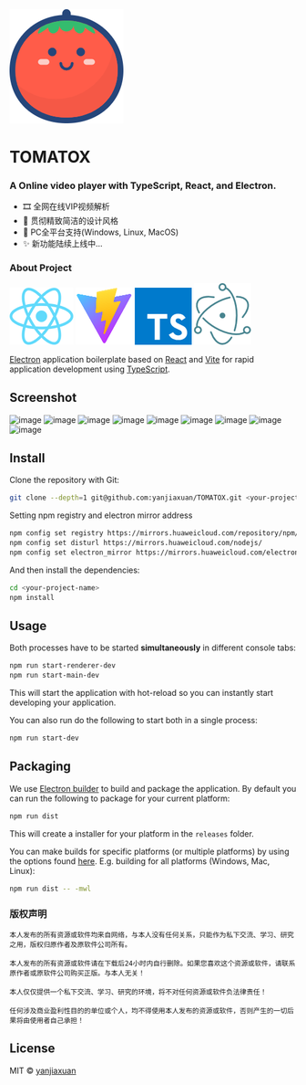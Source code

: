 [![TOMATOX](docs/img/logo.png)](https://github.com/yanjiaxuan/TOMATOX/releases)
# TOMATOX

### A Online video player with TypeScript, React, and Electron.
- 🎞 全网在线VIP视频解析
- 🎨 贯彻精致简洁的设计风格
- 👑 PC全平台支持(Windows, Linux, MacOS)
- ✨ 新功能陆续上线中...

### About Project
[![React](docs/img/react.png)](https://reactjs.org/)
[![Vite](docs/img/vite.png)](http://www.vitejs.net/)
[![TypeScript](docs/img/ts.png)](https://www.typescriptlang.org/)
[![Electron](docs/img/electron.png)](https://electronjs.org/)

[Electron](https://electronjs.org/) application boilerplate based on [React](https://reactjs.org/) and [Vite](http://www.vitejs.net/) for rapid application development using [TypeScript](https://www.typescriptlang.org/).

## Screenshot

![image](https://github.com/yanjiaxuan/TOMATOX/blob/main/docs/product/TOMATOX-1.png?raw=true)
![image](https://github.com/yanjiaxuan/TOMATOX/blob/main/docs/product/TOMATOX-2.png?raw=true)
![image](https://github.com/yanjiaxuan/TOMATOX/blob/main/docs/product/TOMATOX-3.png?raw=true)
![image](https://github.com/yanjiaxuan/TOMATOX/blob/main/docs/product/TOMATOX-4.png?raw=true)
![image](https://github.com/yanjiaxuan/TOMATOX/blob/main/docs/product/TOMATOX-5.png?raw=true)
![image](https://github.com/yanjiaxuan/TOMATOX/blob/main/docs/product/TOMATOX-6.png?raw=true)
![image](https://github.com/yanjiaxuan/TOMATOX/blob/main/docs/product/TOMATOX-7.png?raw=true)
![image](https://github.com/yanjiaxuan/TOMATOX/blob/main/docs/product/TOMATOX-8.png?raw=true)
![image](https://github.com/yanjiaxuan/TOMATOX/blob/main/docs/product/TOMATOX-9.png?raw=true)

## Install
Clone the repository with Git:

```bash
git clone --depth=1 git@github.com:yanjiaxuan/TOMATOX.git <your-project-name>
```

Setting npm registry and electron mirror address

```bash
npm config set registry https://mirrors.huaweicloud.com/repository/npm/
npm config set disturl https://mirrors.huaweicloud.com/nodejs/
npm config set electron_mirror https://mirrors.huaweicloud.com/electron/
```

And then install the dependencies:

```bash
cd <your-project-name>
npm install
```

## Usage
Both processes have to be started **simultaneously** in different console tabs:

```bash
npm run start-renderer-dev
npm run start-main-dev
```

This will start the application with hot-reload so you can instantly start developing your application.

You can also run do the following to start both in a single process:

```bash
npm run start-dev
```

## Packaging
We use [Electron builder](https://www.electron.build/) to build and package the application. By default you can run the following to package for your current platform:

```bash
npm run dist
```

This will create a installer for your platform in the `releases` folder.

You can make builds for specific platforms (or multiple platforms) by using the options found [here](https://www.electron.build/cli). E.g. building for all platforms (Windows, Mac, Linux):

```bash
npm run dist -- -mwl
```

### 版权声明

    本人发布的所有资源或软件均来自网络，与本人没有任何关系，只能作为私下交流、学习、研究之用，版权归原作者及原软件公司所有。

    本人发布的所有资源或软件请在下载后24小时内自行删除。如果您喜欢这个资源或软件，请联系原作者或原软件公司购买正版。与本人无关！

    本人仅仅提供一个私下交流、学习、研究的环境，将不对任何资源或软件负法律责任！

    任何涉及商业盈利性目的的单位或个人，均不得使用本人发布的资源或软件，否则产生的一切后果将由使用者自己承担！

## License
MIT © [yanjiaxuan](https://github.com/yanjiaxuan)
